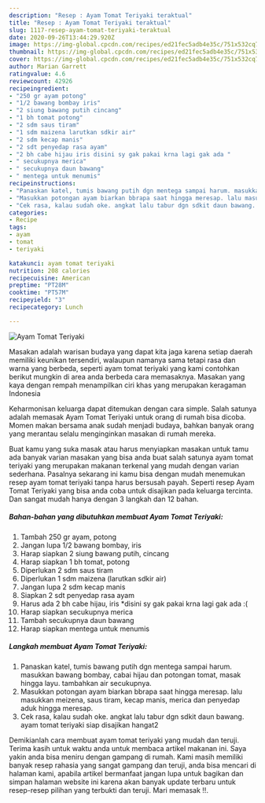 ```yaml
---
description: "Resep : Ayam Tomat Teriyaki teraktual"
title: "Resep : Ayam Tomat Teriyaki teraktual"
slug: 1117-resep-ayam-tomat-teriyaki-teraktual
date: 2020-09-26T13:44:29.920Z
image: https://img-global.cpcdn.com/recipes/ed21fec5adb4e35c/751x532cq70/ayam-tomat-teriyaki-foto-resep-utama.jpg
thumbnail: https://img-global.cpcdn.com/recipes/ed21fec5adb4e35c/751x532cq70/ayam-tomat-teriyaki-foto-resep-utama.jpg
cover: https://img-global.cpcdn.com/recipes/ed21fec5adb4e35c/751x532cq70/ayam-tomat-teriyaki-foto-resep-utama.jpg
author: Marian Garrett
ratingvalue: 4.6
reviewcount: 42926
recipeingredient:
- "250 gr ayam potong"
- "1/2 bawang bombay iris"
- "2 siung bawang putih cincang"
- "1 bh tomat potong"
- "2 sdm saus tiram"
- "1 sdm maizena larutkan sdkir air"
- "2 sdm kecap manis"
- "2 sdt penyedap rasa ayam"
- "2 bh cabe hijau iris disini sy gak pakai krna lagi gak ada "
- " secukupnya merica"
- " secukupnya daun bawang"
- " mentega untuk menumis"
recipeinstructions:
- "Panaskan katel, tumis bawang putih dgn mentega sampai harum. masukkan bawang bombay, cabai hijau dan potongan tomat, masak hingga layu. tambahkan air secukupnya."
- "Masukkan potongan ayam biarkan bbrapa saat hingga meresap. lalu masukkan meizena, saus tiram, kecap manis, merica dan penyedap aduk hingga meresap."
- "Cek rasa, kalau sudah oke. angkat lalu tabur dgn sdkit daun bawang. ayam tomat teriyaki siap disajikan hangat2"
categories:
- Recipe
tags:
- ayam
- tomat
- teriyaki

katakunci: ayam tomat teriyaki 
nutrition: 208 calories
recipecuisine: American
preptime: "PT28M"
cooktime: "PT57M"
recipeyield: "3"
recipecategory: Lunch

---
```



![Ayam Tomat Teriyaki](https://img-global.cpcdn.com/recipes/ed21fec5adb4e35c/751x532cq70/ayam-tomat-teriyaki-foto-resep-utama.jpg)

Masakan adalah warisan budaya yang dapat kita jaga karena setiap daerah memiliki keunikan tersendiri, walaupun namanya sama tetapi rasa dan warna yang berbeda, seperti ayam tomat teriyaki yang kami contohkan berikut mungkin di area anda berbeda cara memasaknya. Masakan yang kaya dengan rempah menampilkan ciri khas yang merupakan keragaman Indonesia

Keharmonisan keluarga dapat ditemukan dengan cara simple. Salah satunya adalah memasak Ayam Tomat Teriyaki untuk orang di rumah bisa dicoba. Momen makan bersama anak sudah menjadi budaya, bahkan banyak orang yang merantau selalu menginginkan masakan di rumah mereka.



Buat kamu yang suka masak atau harus menyiapkan masakan untuk tamu ada banyak varian masakan yang bisa anda buat salah satunya ayam tomat teriyaki yang merupakan makanan terkenal yang mudah dengan varian sederhana. Pasalnya sekarang ini kamu bisa dengan mudah menemukan resep ayam tomat teriyaki tanpa harus bersusah payah.
Seperti resep Ayam Tomat Teriyaki yang bisa anda coba untuk disajikan pada keluarga tercinta. Dan sangat mudah hanya dengan 3 langkah dan 12 bahan.


<!--inarticleads1-->

##### Bahan-bahan yang dibutuhkan membuat Ayam Tomat Teriyaki:

1. Tambah 250 gr ayam, potong
1. Jangan lupa 1/2 bawang bombay, iris
1. Harap siapkan 2 siung bawang putih, cincang
1. Harap siapkan 1 bh tomat, potong
1. Diperlukan 2 sdm saus tiram
1. Diperlukan 1 sdm maizena (larutkan sdkir air)
1. Jangan lupa 2 sdm kecap manis
1. Siapkan 2 sdt penyedap rasa ayam
1. Harus ada 2 bh cabe hijau, iris *disini sy gak pakai krna lagi gak ada :(
1. Harap siapkan  secukupnya merica
1. Tambah  secukupnya daun bawang
1. Harap siapkan  mentega untuk menumis




<!--inarticleads2-->

##### Langkah membuat  Ayam Tomat Teriyaki:

1. Panaskan katel, tumis bawang putih dgn mentega sampai harum. masukkan bawang bombay, cabai hijau dan potongan tomat, masak hingga layu. tambahkan air secukupnya.
1. Masukkan potongan ayam biarkan bbrapa saat hingga meresap. lalu masukkan meizena, saus tiram, kecap manis, merica dan penyedap aduk hingga meresap.
1. Cek rasa, kalau sudah oke. angkat lalu tabur dgn sdkit daun bawang. ayam tomat teriyaki siap disajikan hangat2




Demikianlah cara membuat ayam tomat teriyaki yang mudah dan teruji. Terima kasih untuk waktu anda untuk membaca artikel makanan ini. Saya yakin anda bisa meniru dengan gampang di rumah. Kami masih memiliki banyak resep rahasia yang sangat gampang dan teruji, anda bisa mencari di halaman kami, apabila artikel bermanfaat jangan lupa untuk bagikan dan simpan halaman website ini karena akan banyak update terbaru untuk resep-resep pilihan yang terbukti dan teruji. Mari memasak !!. 
